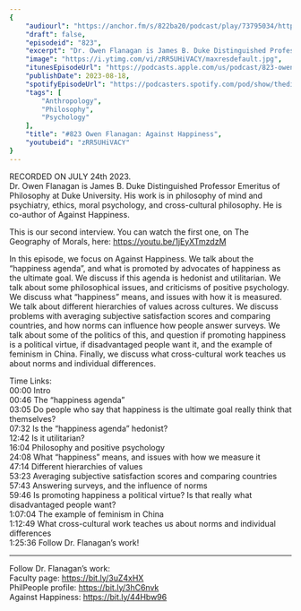 ```yaml
---
{
	"audiourl": "https://anchor.fm/s/822ba20/podcast/play/73795034/https%3A%2F%2Fd3ctxlq1ktw2nl.cloudfront.net%2Fstaging%2F2023-6-24%2F742b1df0-0181-07b3-598f-e52b4057a5e5.m4a",
	"draft": false,
	"episodeid": "823",
	"excerpt": "Dr. Owen Flanagan is James B. Duke Distinguished Professor Emeritus of Philosophy at Duke University. His work is in philosophy of mind and psychiatry, ethics, moral psychology, and cross-cultural philosophy. He is co-author of Against Happiness.",
	"image": "https://i.ytimg.com/vi/zRR5UHiVACY/maxresdefault.jpg",
	"itunesEpisodeUrl": "https://podcasts.apple.com/us/podcast/823-owen-flanagan-against-happiness/id1451347236?i=1000624912905&uo=4",
	"publishDate": 2023-08-18,
	"spotifyEpisodeUrl": "https://podcasters.spotify.com/pod/show/thedissenter/episodes/823-Owen-Flanagan-Against-Happiness-e27ai0q",
	"tags": [
		"Anthropology",
		"Philosophy",
		"Psychology"
	],
	"title": "#823 Owen Flanagan: Against Happiness",
	"youtubeid": "zRR5UHiVACY"
}
---
```

RECORDED ON JULY 24th 2023.  
Dr. Owen Flanagan is James B. Duke Distinguished Professor Emeritus of Philosophy at Duke University. His work is in philosophy of mind and psychiatry, ethics, moral psychology, and cross-cultural philosophy. He is co-author of Against Happiness.

This is our second interview. You can watch the first one, on The Geography of Morals, here: https://youtu.be/1jEyXTmzdzM

In this episode, we focus on Against Happiness. We talk about the “happiness agenda”, and what is promoted by advocates of happiness as the ultimate goal. We discuss if this agenda is hedonist and utilitarian. We talk about some philosophical issues, and criticisms of positive psychology. We discuss what “happiness” means, and issues with how it is measured. We talk about different hierarchies of values across cultures. We discuss problems with averaging subjective satisfaction scores and comparing countries, and how norms can influence how people answer surveys. We talk about some of the politics of this, and question if promoting happiness is a political virtue, if disadvantaged people want it, and the example of feminism in China. Finally, we discuss what cross-cultural work teaches us about norms and individual differences.


Time Links:  
<time>00:00</time> Intro  
<time>00:46</time> The “happiness agenda”  
<time>03:05</time> Do people who say that happiness is the ultimate goal really think that themselves?  
<time>07:32</time> Is the “happiness agenda” hedonist?  
<time>12:42</time> Is it utilitarian?  
<time>16:04</time> Philosophy and positive psychology  
<time>24:08</time> What “happiness” means, and issues with how we measure it  
<time>47:14</time> Different hierarchies of values  
<time>53:23</time> Averaging subjective satisfaction scores and comparing countries  
<time>57:43</time> Answering surveys, and the influence of norms  
<time>59:46</time> Is promoting happiness a political virtue? Is that really what disadvantaged people want?  
<time>1:07:04</time> The example of feminism in China  
<time>1:12:49</time> What cross-cultural work teaches us about norms and individual differences  
<time>1:25:36</time> Follow Dr. Flanagan’s work!

---

Follow Dr. Flanagan’s work:  
Faculty page: https://bit.ly/3uZ4xHX  
PhilPeople profile: https://bit.ly/3hC6nvk  
Against Happiness: https://bit.ly/44Hbw96

